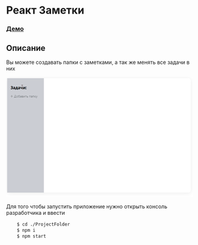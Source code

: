 # Реакт Заметки

### [Демо](https://alpatov-react-notes.herokuapp.com/)

## Описание

Вы можете создавать папки с заметками, а так же менять все задачи в них

![Гифка](./Демо.gif)

Для того чтобы запустить приложение нужно открыть консоль разработчика и ввести

```
    $ cd ./ProjectFolder
    $ npm i
    $ npm start
```
